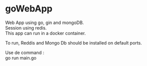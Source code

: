 # goWebApp  

Web App using go, gin and mongoDB.  
Session using redis.  
This app can run in a docker container.
  
To run, Reddis and Mongo Db should be installed on default ports.  
  
Use de command :  
go run main.go  
